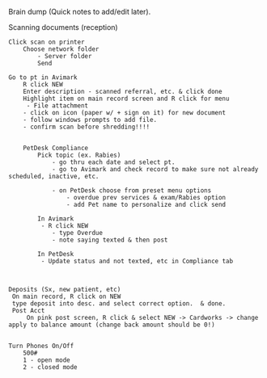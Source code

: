 Brain dump (Quick notes to add/edit later).


Scanning documents (reception)


    Click scan on printer
        Choose network folder
            - Server folder
            Send

    Go to pt in Avimark
        R click NEW
        Enter description - scanned referral, etc. & click done
        Highlight item on main record screen and R click for menu
         - File attachment 
        - click on icon (paper w/ + sign on it) for new document
        - follow windows prompts to add file.
        - confirm scan before shredding!!!!  


        PetDesk Compliance
            Pick topic (ex. Rabies)
                - go thru each date and select pt.
                - go to Avimark and check record to make sure not already scheduled, inactive, etc.  

                - on PetDesk choose from preset menu options   
                    - overdue prev services & exam/Rabies option
                    - add Pet name to personalize and click send

            In Avimark
             - R click NEW 
                - type Overdue 
                - note saying texted & then post

            In PetDesk
             - Update status and not texted, etc in Compliance tab 



    Deposits (Sx, new patient, etc)
     On main record, R click on NEW
     type deposit into desc. and select correct option.  & done.
     Post Acct 
         On pink post screen, R click & select NEW -> Cardworks -> change apply to balance amount (change back amount should be 0!)


    Turn Phones On/Off 
        500# 
        1 - open mode
        2 - closed mode
